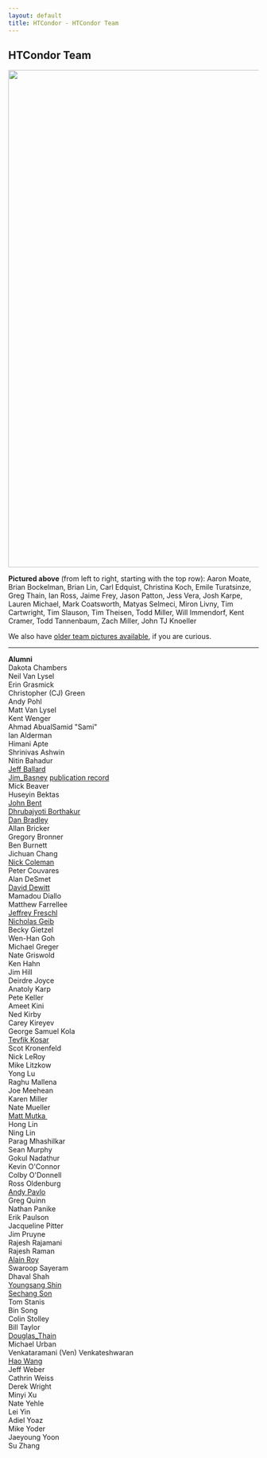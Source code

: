 ```yaml
---
layout: default
title: HTCondor - HTCondor Team
---
```


<h2>HTCondor Team</h2>

<p><img width="1000" src="{{ '/assets/images/team-2020.jpg' | relative_url}}" border="0"></p>
<p>
<b>Pictured above</b> (from left to right, starting with the top row):
Aaron Moate,
Brian Bockelman,
Brian Lin,
Carl Edquist,
Christina Koch,
Emile Turatsinze,
Greg Thain,
Ian Ross,
Jaime Frey,
Jason Patton,
Jess Vera,
Josh Karpe,
Lauren Michael,
Mark Coatsworth,
Matyas Selmeci,
Miron Livny,
Tim Cartwright,
Tim Slauson,
Tim Theisen,
Todd Miller,
Will Immendorf,
Kent Cramer,
Todd Tannenbaum,
Zach Miller,
John TJ Knoeller
</p>
<p>
  We also have <a href="old-team-pictures.html">older team pictures
  available</a>, if you are curious.
</p>

<hr>

<p>
<a name="Alumni"></a>
<b>Alumni</b><br/>
Dakota Chambers<br/>
Neil Van Lysel<br/>
Erin Grasmick<br/>
Christopher (CJ) Green<br/>
Andy Pohl<br/>
Matt Van Lysel<br/>
Kent Wenger<br/>
Ahmad AbualSamid "Sami"<br/>
Ian Alderman<br/>
Himani Apte<br/>
Shrinivas Ashwin<br/>
Nitin Bahadur<br/>
<a href="http://www.cs.wisc.edu/%7Eballard/">Jeff Ballard</a><br/>
<a href="http://www.ncsa.uiuc.edu/~jbasney/">Jim_Basney</a>
    <a href="/%7Ejbasney/">publication record</a><br/>
Mick Beaver<br/>
Huseyin Bektas<br/>
<a href="/~johnbent">John Bent</a><br/>
<a href="http://www.borthakur.com/dhruba_borthakur">Dhrubajyoti Borthakur</a><br/>
<a href="http://www.hep.wisc.edu/~dan/">Dan Bradley</a><br/>
Allan Bricker<br/>
Gregory Bronner<br/>
Ben Burnett<br/>
Jichuan Chang<br/>
<a href="http://cs.wvutech.edu/ncoleman/">Nick Coleman</a><br/>
Peter Couvares<br/>
Alan DeSmet<br/>
<a href="http://pages.cs.wisc.edu/~dewitt/">David Dewitt</a><br/>
Mamadou Diallo<br/>
Matthew Farrellee<br/>
<a href="/%7Ejfreschl/">Jeffrey Freschl</a><br/>
<a href="/~njg">Nicholas Geib</a><br/>
Becky Gietzel<br/>
Wen-Han Goh<br/>
Michael Greger<br/>
Nate Griswold<br/>
Ken Hahn<br/>
Jim Hill<br/>
Deirdre Joyce<br/>
Anatoly Karp<br/>
Pete Keller<br/>
Ameet Kini<br/>
Ned Kirby<br/>
Carey Kireyev<br/>
George Samuel Kola<br/>
<a href="http://www.cct.lsu.edu/~kosar/">Tevfik Kosar</a><br/>
Scot Kronenfeld<br/>
Nick LeRoy<br/>
Mike Litzkow<br/>
Yong Lu<br/>
Raghu Mallena<br/>
Joe Meehean<br/>
Karen Miller<br/>
Nate Mueller<br/>
<a href="http://www.cps.msu.edu/%7Emutka/">Matt Mutka&nbsp;</a><br/>
Hong Lin<br/>
Ning Lin<br/>
Parag Mhashilkar<br/>
Sean Murphy<br/>
Gokul Nadathur<br/>
Kevin O'Connor<br/>
Colby O'Donnell<br/>
Ross Oldenburg<br/>
<a href="http://www.cs.brown.edu/~pavlo/">Andy Pavlo</a><br/>
Greg Quinn<br/>
Nathan Panike<br/>
Erik Paulson<br/>
Jacqueline Pitter<br/>
Jim Pruyne<br/>
Rajesh Rajamani<br/>
Rajesh Raman<br/>
<a href="http://www.aslag.net">Alain Roy</a><br/>
Swaroop Sayeram<br/>
Dhaval Shah<br/>
<a href="/~ysshin">Youngsang Shin</a><br/> 
<a href="/%7Esschang/">Sechang Son</a><br/>
Tom Stanis<br/>
Bin Song<br/>
Colin Stolley<br/>
Bill Taylor<br/>
<a href="http://www.cse.nd.edu/~dthain/">Douglas_Thain</a><br/>
Michael Urban<br/>
Venkataramani (Ven) Venkateshwaran<br/>
<a href="/~hbwang">Hao Wang</a><br/> 
Jeff Weber<br/>
Cathrin Weiss<br/>
Derek Wright<br/>
Minyi Xu<br/>
Nate Yehle<br/>
Lei Yin<br/>
Adiel Yoaz<br/>
Mike Yoder<br/>
Jaeyoung Yoon<br/>
Su Zhang<br/>
</p>